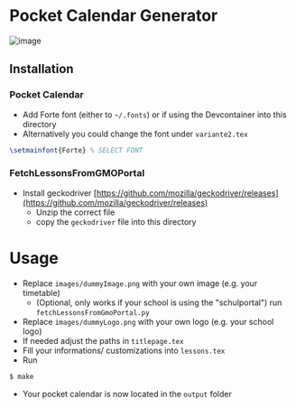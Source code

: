 # Pocket Calendar Generator

![image](https://github.com/user-attachments/assets/965c7066-05af-41e4-a703-c59450fcaae9)

## Installation

### Pocket Calendar

- Add Forte font (either to `~/.fonts`) or if using the Devcontainer into this directory
- Alternatively you could change the font under `variante2.tex`

```tex
\setmainfont{Forte} % SELECT FONT
```

### FetchLessonsFromGMOPortal

- Install geckodriver [https://github.com/mozilla/geckodriver/releases](https://github.com/mozilla/geckodriver/releases)
  - Unzip the correct file
  - copy the `geckodriver` file into this directory

# Usage
- Replace `images/dummyImage.png` with your own image (e.g. your timetable)
  - (Optional, only works if your school is using the "schulportal") run `fetchLessonsFromGmoPortal.py`
- Replace `images/dummyLogo.png` with your own logo (e.g. your school logo)
- If needed adjust the paths in `titlepage.tex`
- Fill your informations/ customizations into `lessons.tex`
- Run
```bash
$ make
```
- Your pocket calendar is now located in the `output` folder

